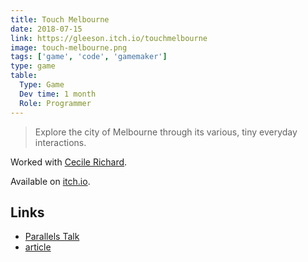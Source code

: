 ```yaml
---
title: Touch Melbourne
date: 2018-07-15
link: https://gleeson.itch.io/touchmelbourne
image: touch-melbourne.png
tags: ['game', 'code', 'gamemaker']
type: game
table:
  Type: Game
  Dev time: 1 month
  Role: Programmer
---
```


> Explore the city of Melbourne through its various,
tiny everyday interactions.

Worked with [Cecile Richard]().

Available on [itch.io]({{link|safe}}).

## Links
- [Parallels Talk]()
- [article]()
